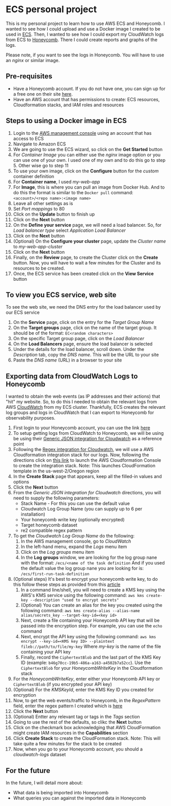 # ECS personal project

This is my personal project to learn how to use AWS ECS and Honeycomb. I wanted to see how I could 
upload and use a Docker image I created to be used in [ECS](https://aws.amazon.com/ecs/). Then, I 
wanted to see how I could export my CloudWatch logs from ECS to [Honeycomb](https://www.honeycomb.io/). 
There I could create reports and graphs of the logs.

Please note, if you want to see the logs in Honeycomb. You will have to use an *nginx* or similar image.

## Pre-requisites
- Have a Honeycomb account. If you do not have one, you can sign up for a free one on their site [here](https://ui.honeycomb.io/signup).
- Have an AWS account that has permissions to create: ECS resources, Cloudformation stacks, and IAM roles and resources

## Steps to using a Docker image in ECS
1. Login to the [AWS management console](https://aws.amazon.com/console/) using an account that has access to ECS
2. Navigate to Amazon ECS
3. We are going to use the ECS wizard, so click on the **Get Started** button
4. For *Container Image* you can either use the *nginx* image option or you can use one of your own. I used one of 
my own and to do this go to step 5. Other wise go to step 11
5. To use your own image, click on the **Configure** button for the *custom* container definition
6. For **Container name**, I used *my-web-app*
7. For **Image**, this is where you can pull an image from Docker Hub. And to do this the format is similar to the 
`Docker pull` command: `<account>/<repo name>:<image name>`
8. Leave all other settings as is
9. Set *Port mappings* to 80
10. Click on the **Update** button to finish up
11. Click on the **Next** button
12. On the **Define your service** page, we will need a load balancer. So, for *Load balancer type* select 
*Application Load Balancer*
13. Click on the **Next** button
14. \(Optional\) On the **Configure your cluster** page, update the *Cluster name* to *my-web-app-cluster*
15. Click on the **Next** button
16. Finally, on the **Review** page, to create the Cluster click on the **Create** button. Now, you will have 
to wait a few minutes for the Cluster and its resources to be created.
17. Once, the ECS service has been created click on the **View Service** button

## To view you ECS service, web site
To see the web site, we need the DNS entry for the load balancer used by our ECS service

1. On the **Service** page, click on the entry for the *Target Group Name*
2. On the **Target groups** page, click on the name of the target group. It should be of the format: `EC<random characters>`
3. On the specific Target group page, click on the *Load Balancer*
4. On the **Load Balancers** page, ensure the load balancer is selected
5. Under the details for the load balancer, scroll down. Under the *Description* tab, copy the *DNS name*. This will be the URL to your site
6. Paste the *DNS name* (URL) in a browser to your site

## Exporting data from CloudWatch Logs to Honeycomb
I wanted to obtain the web events (as IP addresses and their actions) that "hit" my website. So, to do this 
I needed to obtain the relevant logs from AWS [CloudWatch](https://aws.amazon.com/cloudwatch/) from my ECS cluster. 
Thankfully, ECS creates the relevant log groups and logs in CloudWatch that I can export to Honeycomb for observability
purposes.


1. First login to your Honeycomb account, you can use the link [here](https://ui.honeycomb.io/login)
2. To setup getting logs from CloudWatch to Honeycomb, we will be using be using their [Generic JSON integration for Cloudwatch](https://github.com/honeycombio/agentless-integrations-for-aws#generic-json-integration-for-cloudwatch) as a reference point
3. Following the [Regex integration for Cloudwatch](https://docs.honeycomb.io/getting-data-in/integrations/aws/aws-cloudwatch-logs/#regex-integration), we will use a AWS Cloudformation integration stack for our logs. Now, following the directions click on [this link](https://us-west-2.console.aws.amazon.com/cloudformation/home?region=us-west-2#/stacks/create/template?stackName=honeycomb-cloudwatch-integration&templateURL=https://s3.amazonaws.com/honeycomb-builds/honeycombio/integrations-for-aws/LATEST/templates/cloudwatch-logs-regex.yml) to launch the AWS Cloudformation Console to create the integration stack. Note: This launches CloudFormation template in the us-west-2/Oregon region
4. In the **Create Stack** page that appears, keep all the filled-in values and options
5. Click the **Next** button
6. From the *Generic JSON integration for Cloudwatch* directions, you will need to supply the following parameters:
   - Stack Name - For this you can use the default value
   - Cloudwatch Log Group Name (you can supply up to 6 per installation)
   - Your honeycomb write key (optionally encrypted)
   - Target honeycomb dataset
   - re2 compatible regex pattern
7. To get the *Cloudwatch Log Group Name* do the following:
   1. In the AWS management console, go to *CloudWatch*
   2. In the left-hand menu, expand the *Logs* menu item
   3. Click on the *Log groups* menu item
   4. In the **Log groups** window, we are looking for the log group nane with the format:
      `/ecs/<name of the task definition`
      And if you used the default value the log group nane you are looking for is:
      `/ecs/first-run-task-definition`
8. (Optional steps) It's best to encrypt your honeycomb write key, to do this follow these steps as provided from this [article](https://github.com/honeycombio/agentless-integrations-for-aws#encrypting-your-write-key)
   1. In a command line/shell, you will need to create a KMS key using the AWS's KMS service using the following command:
      `aws kms create-key --description "used to encrypt secrets"`
   2. (Optional) You can create an alias for the key you created using the following command:
      `aws kms create-alias --alias-name alias/secrets_key --target-key-id=<key id>`
   3. Next, create a file containing your Honeycomb API key that will be passed into the encryption step. For example, 
   you can use the `echo` command
   4. Next, encrypt the API key using the following command:
      `aws kms encrypt --key-id=<KMS key ID> --plaintext fileb://path/to/file/my-key`
      Where *my-key* is the name of the file containing your API key
   5. Finally, record the `CiphertextBlob` and the last part of the KMS Key ID (example: `b46g70cc-19b5-486a-a163-a4502b7a52cc`).
   Use the `CiphertextBlob` for your *HoneycombWriteKey* in the Cloudformation stack
9. For the *HoneycombWriteKey*, enter either your Honeycomb API key or `CiphertextBlob` (if you encrypted your API key)
10. (Optional) For the *KMSKeyId*, enter the KMS Key ID you created for encryption
11. Now, to get the web events/traffic to Honeycomb, in the *RegexPattern* field, enter the regex pattern I created which is [here](cloudwatch_to_honeycomb_regex_pattern.txt)
12. Click the **Next** button
13. (Optional) Entter any relevant tag or tags in the *Tags* section
14. Going to use the rest of the defaults, so clikc the **Next** button
15. Click on the checkmark box acknowledging that AWS CloudFormation might create IAM resources in the **Capabilities** section
16. Click **Create Stack** to create the CloudFormation stack. Note: This will take quite a few minutes for the stack to be created
17. Now, when you go to your Honeycomb account, you should a *cloudwatch-logs* dataset

## For the future
In the future, I will detail more about:
- What data is being imported into Honeycomb
- What queries you can against the imported data in Honeycomb